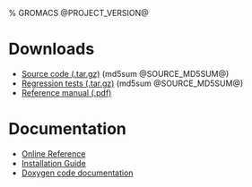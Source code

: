 % GROMACS @PROJECT_VERSION@

# Downloads

* [Source code (.tar.gz)](gromacs-@PROJECT_VERSION@.tar.gz) (md5sum @SOURCE_MD5SUM@)
* [Regression tests (.tar.gz)](regressiontests-@PROJECT_VERSION@.tar.gz) (md5sum @SOURCE_MD5SUM@)
* [Reference manual (.pdf)](manual-@PROJECT_VERSION@.pdf)

# Documentation
* [Online Reference](online.html)
* [Installation Guide](install-guide.html)
* [Doxygen code documentation](doxygen/index.html)
